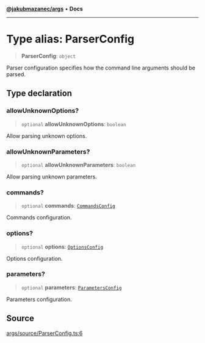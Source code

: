 [**@jakubmazanec/args**](../README.md) • **Docs**

---

# Type alias: ParserConfig

> **ParserConfig**: `object`

Parser configuration specifies how the command line arguments should be parsed.

## Type declaration

### allowUnknownOptions?

> `optional` **allowUnknownOptions**: `boolean`

Allow parsing unknown options.

### allowUnknownParameters?

> `optional` **allowUnknownParameters**: `boolean`

Allow parsing unknown parameters.

### commands?

> `optional` **commands**: [`CommandsConfig`](CommandsConfig.md)

Commands configuration.

### options?

> `optional` **options**: [`OptionsConfig`](OptionsConfig.md)

Options configuration.

### parameters?

> `optional` **parameters**: [`ParametersConfig`](ParametersConfig.md)

Parameters configuration.

## Source

[args/source/ParserConfig.ts:6](https://github.com/jakubmazanec/js-tools/blob/d8fb2f4f9576baa170e480eea0b247af3afdcd86/packages/args/source/ParserConfig.ts#L6)
